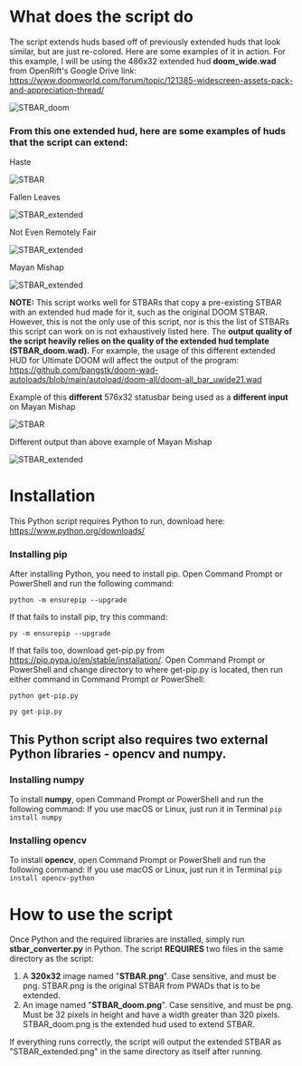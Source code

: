 # What does the script do
The script extends huds based off of previously extended huds that look similar, but are just re-colored. Here are some examples of it in action. For this example, I will be using the 486x32 extended hud **doom_wide.wad** from OpenRift's Google Drive link: https://www.doomworld.com/forum/topic/121385-widescreen-assets-pack-and-appreciation-thread/

![STBAR_doom](https://github.com/Sbzro12345/STBAR_extender/assets/72307706/d40517df-8221-4ff9-8e8f-fdaa5e30a26b)

### From this one extended hud, here are some examples of huds that the script can extend:

Haste

![STBAR](https://github.com/Sbzro12345/STBAR_extender/assets/72307706/f02c9d0d-0a2e-4ca2-b350-c3301d28f337)

Fallen Leaves

![STBAR_extended](https://github.com/Sbzro12345/STBAR_extender/assets/72307706/3ce2816a-8707-42a1-a75a-eeb0e92579a1)

Not Even Remotely Fair

![STBAR_extended](https://github.com/Sbzro12345/STBAR_extender/assets/72307706/9f3177c4-1706-40f7-8b33-e306886ec952)

Mayan Mishap

![STBAR_extended](https://github.com/Sbzro12345/STBAR_extender/assets/72307706/811c1a23-0bf8-4aee-aa9e-16ec4a47c476)

**NOTE:** This script works well for STBARs that copy a pre-existing STBAR with an extended hud made for it, such as the original DOOM STBAR. However, this is not the only use of this script, nor is this the list of STBARs this script can work on is not exhaustively listed here. The **output quality of the script heavily relies on the quality of the extended hud template (STBAR_doom.wad).** For example, the usage of this different extended HUD for Ultimate DOOM will affect the output of the program: https://github.com/bangstk/doom-wad-autoloads/blob/main/autoload/doom-all/doom-all_bar_uwide21.wad

Example of this **different** 576x32 statusbar being used as a **different input** on Mayan Mishap

![STBAR](https://github.com/Sbzro12345/STBAR_extender/assets/72307706/7aadfb89-45d4-4816-a0fc-32dbb15b3c70)

Different output than above example of Mayan Mishap

![STBAR_extended](https://github.com/Sbzro12345/STBAR_extender/assets/72307706/5e596019-7fe3-4bb1-ab88-dc183bfe25ec)

# Installation
This Python script requires Python to run, download here: https://www.python.org/downloads/

### Installing pip
After installing Python, you need to install pip. Open Command Prompt or PowerShell and run the following command:

```python -m ensurepip --upgrade```

If that fails to install pip, try this command:

```py -m ensurepip --upgrade```

If that fails too, download get-pip.py from https://pip.pypa.io/en/stable/installation/. Open Command Prompt or PowerShell and change directory to where get-pip.py is located, then run either command in Command Prompt or PowerShell:

```python get-pip.py```

```py get-pip.py```

## This Python script also requires two external Python libraries - **opencv** and **numpy**.
### Installing numpy
To install **numpy**, open Command Prompt or PowerShell and run the following command:
If you use macOS or Linux, just run it in Terminal
```pip install numpy```

### Installing opencv
To install **opencv**, open Command Prompt or PowerShell and run the following command:
If you use macOS or Linux, just run it in Terminal
```pip install opencv-python```

# How to use the script
Once Python and the required libraries are installed, simply run **stbar_converter.py** in Python.
The script **REQUIRES** two files in the same directory as the script:
1. A **320x32** image named "**STBAR.png**". Case sensitive, and must be png. STBAR.png is the original STBAR from PWADs that is to be extended.
2. An image named "**STBAR_doom.png**". Case sensitive, and must be png. Must be 32 pixels in height and have a width greater than 320 pixels. STBAR_doom.png is the extended hud used to extend STBAR.

If everything runs correctly, the script will output the extended STBAR as "STBAR_extended.png" in the same directory as itself after running.
